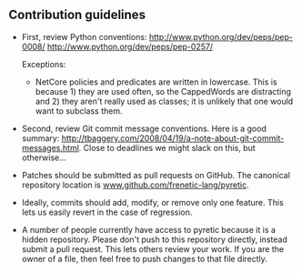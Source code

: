 
Contribution guidelines
-----------------------

- First, review Python conventions:
  http://www.python.org/dev/peps/pep-0008/
  http://www.python.org/dev/peps/pep-0257/

  Exceptions:
  - NetCore policies and predicates are written in lowercase. This is because 1)
    they are used often, so the CappedWords are distracting and 2) they aren't
    really used as classes; it is unlikely that one would want to subclass them.

- Second, review Git commit message conventions. Here is a good summary:
  http://tbaggery.com/2008/04/19/a-note-about-git-commit-messages.html. Close to
  deadlines we might slack on this, but otherwise...

- Patches should be submitted as pull requests on GitHub. The canonical
  repository location is www.github.com/frenetic-lang/pyretic. 
  
- Ideally, commits should add, modify, or remove only one feature. This lets us
  easily revert in the case of regression.
  
- A number of people currently have access to pyretic because it is a hidden
  repository. Please don't push to this repository directly, instead submit a
  pull request. This lets others review your work. If you are the owner of a
  file, then feel free to push changes to that file directly.
